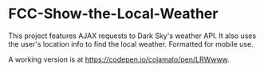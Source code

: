 # FCC-Show-the-Local-Weather
This project features AJAX requests to Dark Sky's weather API. It also uses the user's location info to find the local weather. Formatted for mobile use. 

A working version is at https://codepen.io/cojamalo/pen/LRWwww.


